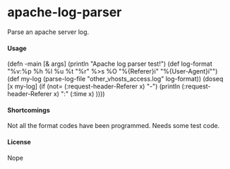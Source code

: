 # apache-log-parser

Parse an apache server log.

#### Usage


(defn -main
  [& args]
  (println "Apache log parser test!")
  (def log-format "%v:%p %h %l %u %t \"%r\" %>s %O \"%{Referer}i\" \"%{User-Agent}i\"")
  (def my-log (parse-log-file "other_vhosts_access.log" log-format))
  (doseq [x my-log] (if (not= (:request-header-Referer x) "-")
                      (println (:request-header-Referer x) ":" (:time x) ))))

#### Shortcomings

Not all the format codes have been programmed.  Needs some test code.

#### License

Nope



